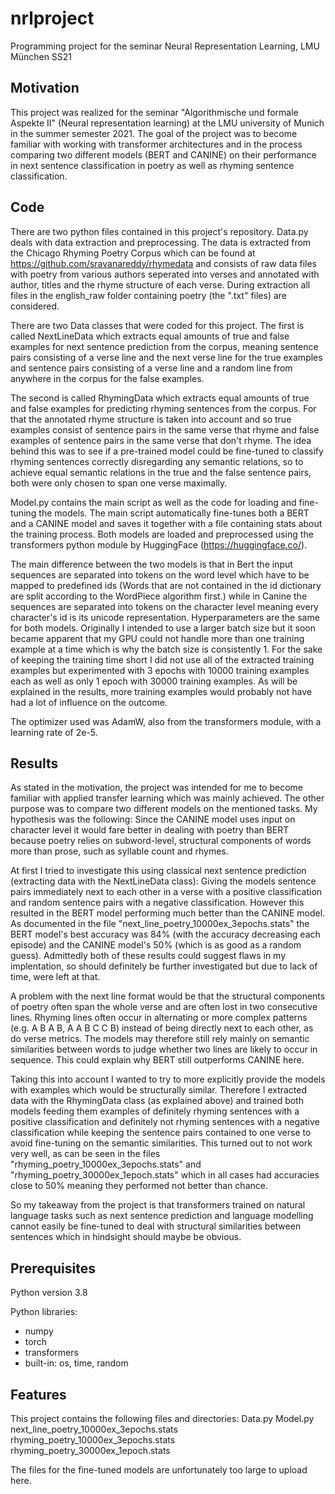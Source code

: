 # nrlproject
Programming project for the seminar Neural Representation Learning, LMU München SS21

## Motivation

This project was realized for the seminar "Algorithmische und formale Aspekte II" (Neural representation learning) at the LMU university of Munich in the summer semester 2021.
The goal of the project was to become familiar with working with transformer architectures and in the process comparing two different models (BERT and CANINE) on their performance in next sentence classification in poetry as well as rhyming sentence classification.

## Code

There are two python files contained in this project's repository.
Data.py deals with data extraction and preprocessing. The data is extracted from the Chicago Rhyming Poetry Corpus which can be found at https://github.com/sravanareddy/rhymedata and consists of raw data files with poetry from various authors seperated into verses and annotated with author, titles and the rhyme structure of each verse. During extraction all files in the english_raw folder containing poetry (the ".txt" files) are considered.

There are two Data classes that were coded for this project. The first is called NextLineData which extracts equal amounts of true and false examples for next sentence prediction from the corpus, meaning sentence pairs consisting of a verse line and the next verse line for the true examples and sentence pairs consisting of a verse line and a random line from anywhere in the corpus for the false examples.

The second is called RhymingData which extracts equal amounts of true and false examples for predicting rhyming sentences from the corpus. For that the annotated rhyme structure is taken into account and so true examples consist of sentence pairs in the same verse that rhyme and false examples of sentence pairs in the same verse that don't rhyme. The idea behind this was to see if a pre-trained model could be fine-tuned to classify rhyming sentences correctly disregarding any semantic relations, so to achieve equal semantic relations in the true and the false sentence pairs, both were only chosen to span one verse maximally.


Model.py contains the main script as well as the code for loading and fine-tuning the models. The main script automatically fine-tunes both a BERT and a CANINE model and saves it together with a file containing stats about the training process. Both models are loaded and preprocessed using the transformers python module by HuggingFace (https://huggingface.co/).

The main difference between the two models is that in Bert the input sequences are separated into tokens on the word level which have to be mapped to predefined ids (Words that are not contained in the id dictionary are split according to the WordPiece algorithm first.) while in Canine the sequences are separated into tokens on the character level meaning every character's id is its unicode representation. Hyperparameters are the same for both models. Originally I intended to use a larger batch size but it soon became apparent that my GPU could not handle more than one training example at a time which is why the batch size is consistently 1. For the sake of keeping the training time short I did not use all of the extracted training examples but experimented with 3 epochs with 10000 training examples each as well as only 1 epoch with 30000 training examples. As will be explained in the results, more training examples would probably not have had a lot of influence on the outcome.

The optimizer used was AdamW, also from the transformers module, with a learning rate of 2e-5.

## Results

As stated in the motivation, the project was intended for me to become familiar with applied transfer learning which was mainly achieved. The other purpose was to compare two different models on the mentioned tasks. My hypothesis was the following: Since the CANINE model uses input on character level it would fare better in dealing with poetry than BERT because poetry relies on subword-level, structural components of words more than prose, such as syllable count and rhymes.

At first I tried to investigate this using classical next sentence prediction (extracting data with the NextLineData class): Giving the models sentence pairs immediately next to each other in a verse with a positive classification and random sentence pairs with a negative classification. However this resulted in the BERT model performing much better than the CANINE model. As documented in the file "next_line_poetry_10000ex_3epochs.stats" the BERT model's best accuracy was 84% (with the accuracy decreasing each episode) and the CANINE model's 50% (which is as good as a random guess). Admittedly both of these results could suggest flaws in my implentation, so should definitely be further investigated but due to lack of time, were left at that.

A problem with the next line format would be that the structural components of poetry often span the whole verse and are often lost in two consecutive lines. Rhyming lines often occur in alternating or more complex patterns (e.g. A B A B, A A B C C B) instead of being directly next to each other, as do verse metrics. The models may therefore still rely mainly on semantic similarities between words to judge whether two lines are likely to occur in sequence. This could explain why BERT still outperforms CANINE here.

Taking this into account I wanted to try to more explicitly provide the models with examples which would be structurally similar. Therefore I extracted data with the RhymingData class (as explained above) and trained both models feeding them examples of definitely rhyming sentences with a positive classification and definitely not rhyming sentences with a negative classification while keeping the sentence pairs contained to one verse to avoid fine-tuning on the semantic similarities. This turned out to not work very well, as can be seen in the files "rhyming_poetry_10000ex_3epochs.stats" and "rhyming_poetry_30000ex_1epoch.stats" which in all cases had accuracies close to 50% meaning they performed not better than chance.

So my takeaway from the project is that transformers trained on natural language tasks such as next sentence prediction and language modelling cannot easily be fine-tuned to deal with structural similarities between sentences which in hindsight should maybe be obvious.

## Prerequisites

Python version 3.8

Python libraries:
- numpy
- torch
- transformers
- built-in: os, time, random

## Features

This project contains the following files and directories:
Data.py
Model.py
next_line_poetry_10000ex_3epochs.stats
rhyming_poetry_10000ex_3epochs.stats
rhyming_poetry_30000ex_1epoch.stats

The files for the fine-tuned models are unfortunately too large to upload here.
